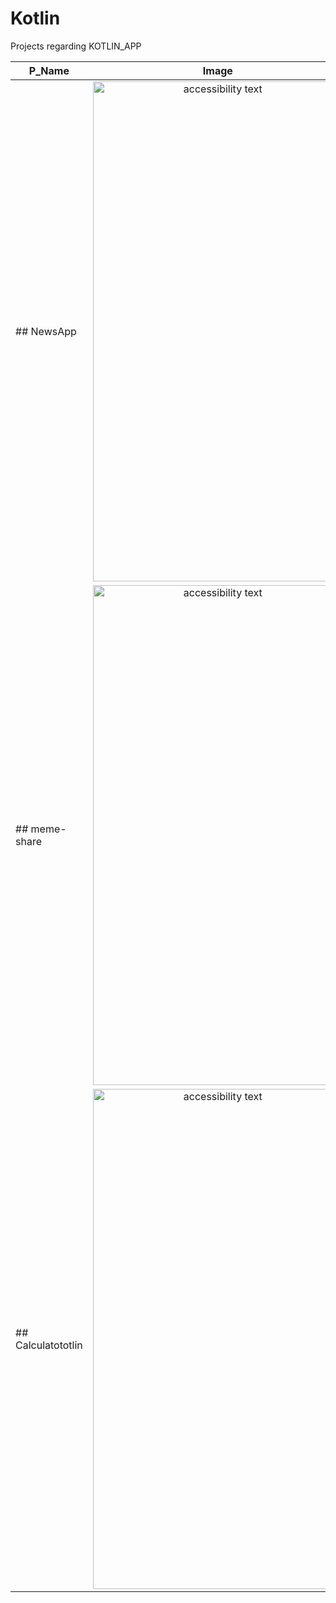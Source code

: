 # Kotlin
Projects regarding KOTLIN_APP


 





| P_Name      | Image           |
| ------------- |:-------------:|
|   ## NewsApp    | <img src="https://user-images.githubusercontent.com/53565563/125567929-806d6001-fcf5-44e4-a66c-d3ca2fde27c0.png"  width="400" height="800" alt="accessibility text"> |
| ## meme-share      | <img src="https://user-images.githubusercontent.com/53565563/125599220-44184b33-3d62-436c-aa01-9f0240becac2.png"  width="400" height="800" alt="accessibility text">|
| ## Calculatototlin | <img src="https://user-images.githubusercontent.com/53565563/127012027-994bbf34-5da4-41b1-97d2-c8dacca24099.png"  width="400" height="800" alt="accessibility text">|
